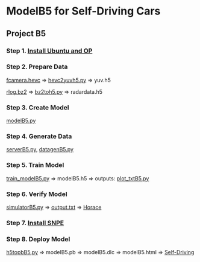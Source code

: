 # ModelB5 for Self-Driving Cars

## Project B5
### Step 1. [Install Ubuntu and OP](https://docs.google.com/document/d/1tH6coTWyIQ3QZUrmNFav6xfYn9PV-mGk2FiN3yYW_IY/edit?usp=sharing)
### Step 2. Prepare Data 
[fcamera.hevc](https://drive.google.com/file/d/1GOOD4IhagzsaB_HsC6cvavKj1lLcD0nb/view?usp=sharing) => 
[hevc2yuvh5.py](https://github.com/JinnAIGroup/B5/blob/main/hevc2yuvh5.py) => yuv.h5

[rlog.bz2](https://drive.google.com/file/d/1GOOD4IhagzsaB_HsC6cvavKj1lLcD0nb/view?usp=sharing) => 
[bz2toh5.py](https://github.com/JinnAIGroup/YPNetA/blob/main/bz2toh5.py) => radardata.h5
### Step 3. Create Model 
[modelB5.py](https://github.com/JinnAIGroup/B5/blob/main/modelB5.py)
### Step 4. Generate Data
[serverB5.py](https://github.com/JinnAIGroup/B5/blob/main/serverB5.py), 
[datagenB5.py](https://github.com/JinnAIGroup/B5/blob/main/datagenB5.py)
### Step 5. Train Model
[train_modelB5.py](https://github.com/JinnAIGroup/B5/blob/main/train_modelB5.py) => modelB5.h5 => outputs:
[plot_txtB5.py](https://github.com/JinnAIGroup/B5/blob/main/plot_txtB5.py) 
### Step 6. Verify Model
[simulatorB5.py](https://github.com/JinnAIGroup/B5/blob/main/simulatorB5.py) => 
[output.txt](https://github.com/JinnAIGroup/B5/blob/main/output.txt) => 
[Horace](https://drive.google.com/file/d/15RyzVCR_greK_NXDm_AcLsLmEsqg-e9d/view?usp=sharing)
### Step 7. [Install SNPE](https://docs.google.com/document/d/1x1OMnGbGKDapQEBx4xNi2VEwYRL0_XFLZZZDvE8Vefo/edit)
### Step 8. Deploy Model
[h5topbB5.py](https://github.com/JinnAIGroup/B5/blob/main/h5topbB5.py) => modelB5.pb => modelB5.dlc => modelB5.html =>
[Self-Driving](https://drive.google.com/file/d/10Rp19QgbRTYRh1dflaPtOj72Tc1aB7pv/view?usp=sharing)
